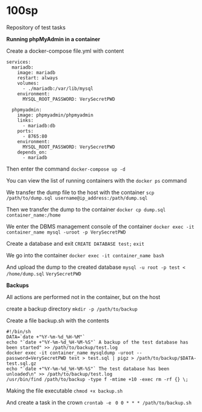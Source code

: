 # 100sp
Repository of test tasks

__Running phpMyAdmin in a container__

Create a docker-compose file.yml with content
```
services:
  mariadb:
    image: mariadb
    restart: always
    volumes:
      - ./mariadb:/var/lib/mysql
    environment:
      MYSQL_ROOT_PASSWORD: VerySecretPWD

  phpmyadmin:
    image: phpmyadmin/phpmyadmin
    links: 
      - mariadb:db
    ports:
      - 8765:80
    environment:
      MYSQL_ROOT_PASSWORD: VerySecretPWD
    depends_on:
      - mariadb
```
Then enter the command `docker-compose up -d`

You can view the list of running containers with the `docker ps` command

We transfer the dump file to the host with the container `scp /path/to/dump.sql username@ip_address:/path/dump.sql`

Then we transfer the dump to the container `docker cp dump.sql container_name:/home`

We enter the DBMS management console of the container `docker exec -it container_name mysql -uroot -p
VerySecretPWD`

Create a database and exit `CREATE DATABASE test;` `exit`

We go into the container `docker exec -it container_name bash`

And upload the dump to the created database `mysql -u root -p test < /home/dump.sql` `VerySecretPWD`

__Backups__

All actions are performed not in the container, but on the host

create a backup directory `mkdir -p /path/to/backup`

Create a file backup.sh with the contents
```
#!/bin/sh
DATA=`date +"%Y-%m-%d_%H-%M"`
echo "`date +"%Y-%m-%d_%H-%M-%S"` A backup of the test database has been started" >> /path/to/backup/test.log
docker exec -it container_name mysqldump -uroot --password=VerySecretPWD test > test.sql | pigz > /path/to/backup/$DATA-test.sql.gz
echo "`date +"%Y-%m-%d_%H-%M-%S"` The test database has been unloaded\n" >> /path/to/backup/test.log
/usr/bin/find /path/to/backup -type f -mtime +10 -exec rm -rf {} \;
```
Making the file executable `chmod +x backup.sh`

And create a task in the crown `crontab -e ` `0 0 * * * /path/to/backup.sh`

